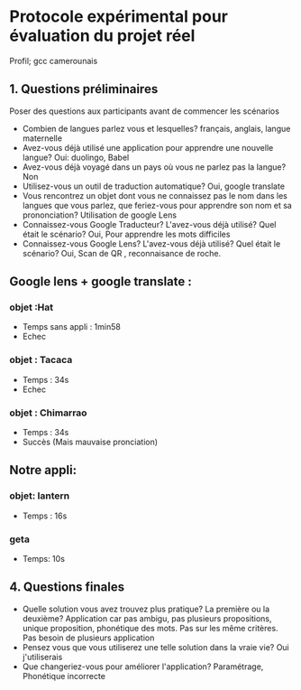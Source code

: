 # Protocole expérimental pour évaluation du projet réel

Profil; gcc camerounais

## 1. Questions préliminaires

Poser des questions aux participants avant de commencer les scénarios

- Combien de langues parlez vous et lesquelles?
français, anglais, langue maternelle
- Avez-vous déjà utilisé une application pour apprendre une nouvelle langue?
Oui: duolingo, Babel
- Avez-vous déjà voyagé dans un pays où vous ne parlez pas la langue?
Non 
- Utilisez-vous un outil de traduction automatique?
Oui, google translate
- Vous rencontrez un objet dont vous ne connaissez pas le nom dans les langues que vous parlez, que feriez-vous pour apprendre son nom et sa prononciation?
Utilisation de google Lens
- Connaissez-vous Google Traducteur? L'avez-vous déjà utilisé? Quel était le scénario? 
Oui, Pour apprendre les mots difficiles
- Connaissez-vous Google Lens? L'avez-vous déjà utilisé? Quel était le scénario?  Oui, Scan de QR , reconnaisance de roche.


## Google lens + google translate :
### objet :Hat 
* Temps sans appli : 1min58
* Echec


### objet : Tacaca
* Temps :  34s
* Echec

### objet : Chimarrao
* Temps :  34s
* Succès (Mais mauvaise pronciation)

## Notre appli:
### objet: lantern
* Temps : 16s

### geta
* Temps: 10s



## 4. Questions finales
- Quelle solution vous avez trouvez plus pratique? La première ou la deuxième? 
Application car pas ambigu, pas plusieurs propositions, unique proposition, phonétique des mots. 
Pas sur les même critères. Pas besoin de plusieurs application
- Pensez vous que vous utiliserez une telle solution dans la vraie vie?
Oui j'utiliserais
- Que changeriez-vous pour améliorer l'application?
Paramétrage, Phonétique incorrecte